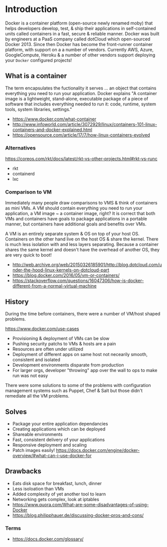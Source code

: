 # Introduction
Docker is a container platform (open-source newly renamed moby) that helps developers
develop, test, & ship their applications in self-contained units called containers
in a fast, secure & reliable manner.  Docker was built by engineers at a PaaS company 
called dotCloud which open-sourced Docker 2013. Since then Docker has become the front-runner 
container platform, with support on a a number of vendors. Currently AWS, Azure, GoogleCompute, Heroku 
& a number  of other vendors support deploying your `Docker` configured projects!

## What is a container
The term encapsulates the fuctionality it serves ... an object that contains everything
you need to run your application. Docker explains "A container image is a lightweight, stand-alone, 
executable package of a piece of software that includes everything needed to run it: code, runtime, 
system tools, system libraries, settings."

- https://www.docker.com/what-container
- http://www.infoworld.com/article/3072929/linux/containers-101-linux-containers-and-docker-explained.html
- https://opensource.com/article/17/7/how-linux-containers-evolved

### Alternatives
https://coreos.com/rkt/docs/latest/rkt-vs-other-projects.html#rkt-vs-runc
- rkt
- containerd
- lxc

### Comparison to VM
Immediately many people draw comparisons to VMS & think of containers as mini VMs. 
A VM should contain everything you need to run your application, a VM image ~ a container image, right? 
It is correct that both VMs and containers have goals to package applications in a portable manner, but containers
have additional goals and benefits over VMs.

A VM is an entirely separate system & OS on top of your host OS. Containers on the other hand live on 
the host OS & share the kernel. There is much less isolation with and less layers separating. Because 
a container shares the same kernel and doesn't have the overhead of another OS, they are very quick
to boot!

- http://web.archive.org/web/20150326185901/http://blog.dotcloud.com/under-the-hood-linux-kernels-on-dotcloud-part
- https://blog.docker.com/2016/05/vm-or-containers/
- https://stackoverflow.com/questions/16047306/how-is-docker-different-from-a-normal-virtual-machine

## History
During the time before containers, there were a number of VM/host shaped problems. 

https://www.docker.com/use-cases
- Provisioning & deployment of VMs can be slow
- Pushing security patchs to VMs & hosts are a pain
- Resources are often under utilized
- Deployment of different apps on same host not necearily smooth, consistent and isolated
- Development environments disparate from production
- For larger orgs, developer "throwing" app over the wall to ops to make run was not easy

There were some solutions to some of the problems with configuration management systems such as Puppet, Chef & Salt
but those didn't remediate all the VM problems.

## Solves
- Package your entire application dependancies
- Creating applications which can be deployed
- Shareable environments
- Fast, consistent delivery of your applications
- Responsive deployment and scaling
- Patch images easily!
https://docs.docker.com/engine/docker-overview/#what-can-i-use-docker-for


## Drawbacks
- Eats disk space for breakfast, lunch, dinner
- Less isoloation than VMs
- Added complexity of yet another tool to learn
- Networking gets complex, look at iptables
- https://www.quora.com/What-are-some-disadvantages-of-using-Docker
- https://blog.philipphauer.de/discussing-docker-pros-and-cons/


### Terms
- https://docs.docker.com/glossary/